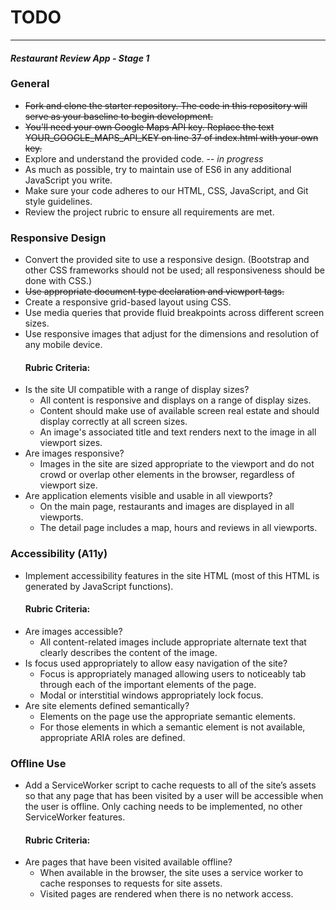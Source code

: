 # TODO
---
#### _Restaurant Review App - Stage 1_

### General

* ~~Fork and clone the starter repository. The code in this repository will serve as your baseline to begin development.~~
* ~~You'll need your own Google Maps API key. Replace the text YOUR_GOOGLE_MAPS_API_KEY on line 37 of index.html with your own key.~~
* Explore and understand the provided code. -- _in progress_
* As much as possible, try to maintain use of ES6 in any additional JavaScript you write.
* Make sure your code adheres to our HTML, CSS, JavaScript, and Git style guidelines.
* Review the project rubric to ensure all requirements are met.

### Responsive Design

* Convert the provided site to use a responsive design. (Bootstrap and other CSS frameworks should not be used; all responsiveness should be done with CSS.)
* ~~Use appropriate document type declaration and viewport tags.~~
* Create a responsive grid-based layout using CSS.
* Use media queries that provide fluid breakpoints across different screen sizes.
* Use responsive images that adjust for the dimensions and resolution of any mobile device.
    #### Rubric Criteria:
* Is the site UI compatible with a range of display sizes?
    * All content is responsive and displays on a range of display sizes.
    * Content should make use of available screen real estate and should display correctly at all screen sizes.
    * An image's associated title and text renders next to the image in all viewport sizes.
* Are images responsive?
    * Images in the site are sized appropriate to the viewport and do not crowd or overlap other elements in the browser, regardless of viewport size.
* Are application elements visible and usable in all viewports?
    * On the main page, restaurants and images are displayed in all viewports.
    * The detail page includes a map, hours and reviews in all viewports.

### Accessibility (A11y)

* Implement accessibility features in the site HTML (most of this HTML is generated by JavaScript functions).
    #### Rubric Criteria:
* Are images accessible?
    * All content-related images include appropriate alternate text that clearly describes the content of the image.
* Is focus used appropriately to allow easy navigation of the site?
    * Focus is appropriately managed allowing users to noticeably tab through each of the important elements of the page.
    * Modal or interstitial windows appropriately lock focus.
* Are site elements defined semantically?
    * Elements on the page use the appropriate semantic elements.
    * For those elements in which a semantic element is not available, appropriate ARIA roles are defined.

### Offline Use

* Add a ServiceWorker script to cache requests to all of the site’s assets so that any page that has been visited by a user will be accessible when the user is offline. Only caching needs to be implemented, no other ServiceWorker features.
    #### Rubric Criteria:
* Are pages that have been visited available offline?
    * When available in the browser, the site uses a service worker to cache responses to requests for site assets.
    * Visited pages are rendered when there is no network access.




